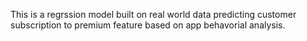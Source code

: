This is a regrssion model built on real world data predicting customer subscription to premium feature based on app behavorial analysis.
